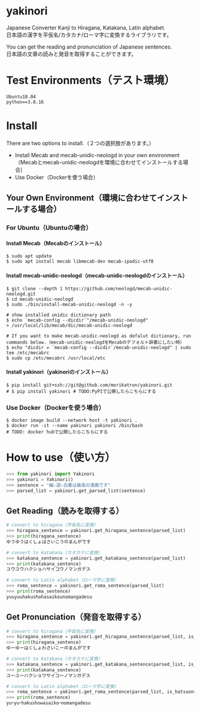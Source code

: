 # yakinori
Japanese Converter Kanji to Hiragana, Katakana, Latin alphabet.  
日本語の漢字を平仮名/カタカナ/ローマ字に変換するライブラリです。  

You can get the reading and pronunciation of Japanese sentences.  
日本語の文章の読みと発音を取得することができます。

# Test Environments（テスト環境）
```
Ubuntu18.04
python==3.8.16
```

# Install
There are two options to install.（２つの選択肢があります。）
- Install Mecab and mecab-unidic-neologd in your own environment（Mecabとmecab-unidic-neologdを環境に合わせてインストールする場合）
- Use Docker（Dockerを使う場合）


## Your Own Environment（環境に合わせてインストールする場合）
### For Ubuntu（Ubuntuの場合）
#### Install Mecab（Mecabのインストール）
```
$ sudo apt update
$ sudo apt install mecab libmecab-dev mecab-ipadic-utf8
```

#### Install mecab-unidic-neologd（mecab-unidic-neologdのインストール）
```
$ git clone --depth 1 https://github.com/neologd/mecab-unidic-neologd.git
$ cd mecab-unidic-neologd
$ sudo ./bin/install-mecab-unidic-neologd -n -y

# show installed unidic dictionary path
$ echo `mecab-config --dicdir`"/mecab-unidic-neologd"
> /usr/local/lib/mecab/dic/mecab-unidic-neologd

# If you want to make mecab-unidic-neologd as defalut dictionary, run commands below.（mecab-unidic-neologdをMecabのデフォルト辞書にしたい時）
$ echo "dicdir = `mecab-config --dicdir`/mecab-unidic-neologd" | sudo tee /etc/mecabrc
$ sudo cp /etc/mecabrc /usr/local/etc

```

#### Install yakinori（yakinoriのインストール）
```
$ pip install git+ssh://git@github.com/morikatron/yakinori.git
# $ pip install yakinori # TODO:PyPIで公開したらこちらにする
```
### Use Docker（Dockerを使う場合）
```
$ docker image build --network host -t yakinori .
$ docker run -it --name yakinori yakinori /bin/bash
# TODO: docker hubで公開したらこちらにする
```

# How to use（使い方）
```python
>>> from yakinori import Yakinori
>>> yakinori = Yakinori()
>>> sentence = "幽☆遊☆白書は最高の漫画です"
>>> parsed_list = yakinori.get_parsed_list(sentence)
```

## Get Reading（読みを取得する）
```python
# convert to hiragana（平仮名に変換）
>>> hiragana_sentence = yakinori.get_hiragana_sentence(parsed_list)
>>> print(hiragana_sentence)
ゆうゆうはくしょはさいこうのまんがです

# convert to katakana（カタカナに変換）
>>> katakana_sentence = yakinori.get_katakana_sentence(parsed_list)
>>> print(katakana_sentence)
ユウユウハクショハサイコウノマンガデス

# convert to Latin alphabet（ローマ字に変換）
>>> roma_sentence = yakinori.get_roma_sentence(parsed_list)
>>> print(roma_sentence)
yuuyuuhakushohasaikounomangadesu
```

## Get Pronunciation（発音を取得する）
```python
# convert to hiragana（平仮名に変換）
>>> hiragana_sentence = yakinori.get_hiragana_sentence(parsed_list, is_hatsuon=True)
>>> print(hiragana_sentence)
ゆーゆーはくしょわさいこーのまんがです

# convert to katakana（カタカナに変換）
>>> katakana_sentence = yakinori.get_katakana_sentence(parsed_list, is_hatsuon=True)
>>> print(katakana_sentence)
ユーユーハクショワサイコーノマンガデス

# convert to Latin alphabet（ローマ字に変換）
>>> roma_sentence = yakinori.get_roma_sentence(parsed_list, is_hatsuon=True)
>>> print(roma_sentence)
yuｰyuｰhakushowasaikoｰnomangadesu
```

